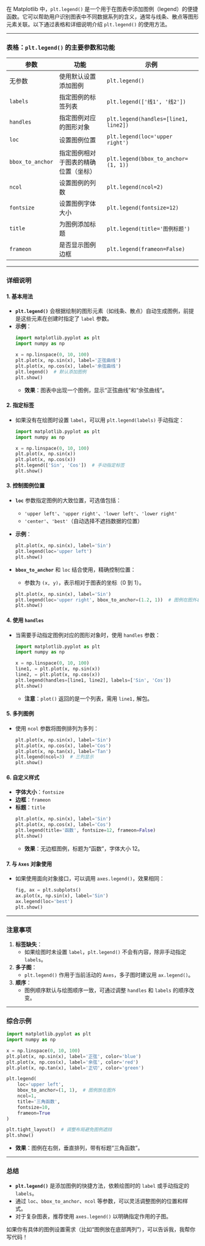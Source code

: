 在 Matplotlib 中，`plt.legend()` 是一个用于在图表中添加图例（legend）的便捷函数。它可以帮助用户识别图表中不同数据系列的含义，通常与线条、散点等图形元素关联。以下通过表格和详细说明介绍 `plt.legend()` 的使用方法。

---

### 表格：`plt.legend()` 的主要参数和功能
| **参数**          | **功能**                                  | **示例**                          |
|-------------------|-------------------------------------------|-----------------------------------|
| 无参数            | 使用默认设置添加图例                      | `plt.legend()`                   |
| `labels`          | 指定图例的标签列表                        | `plt.legend(['线1', '线2'])`     |
| `handles`         | 指定图例对应的图形对象                    | `plt.legend(handles=[line1, line2])` |
| `loc`             | 设置图例位置                              | `plt.legend(loc='upper right')`  |
| `bbox_to_anchor`  | 指定图例相对于图表的精确位置（坐标）      | `plt.legend(bbox_to_anchor=(1, 1))` |
| `ncol`            | 设置图例的列数                            | `plt.legend(ncol=2)`             |
| `fontsize`        | 设置图例字体大小                          | `plt.legend(fontsize=12)`        |
| `title`           | 为图例添加标题                            | `plt.legend(title='图例标题')`   |
| `frameon`         | 是否显示图例边框                          | `plt.legend(frameon=False)`      |

---

### 详细说明

#### 1. **基本用法**
- **`plt.legend()`** 会根据绘制的图形元素（如线条、散点）自动生成图例，前提是这些元素在创建时指定了 `label` 参数。
- **示例**：
  ```python
  import matplotlib.pyplot as plt
  import numpy as np

  x = np.linspace(0, 10, 100)
  plt.plot(x, np.sin(x), label='正弦曲线')
  plt.plot(x, np.cos(x), label='余弦曲线')
  plt.legend()  # 默认添加图例
  plt.show()
  ```
  - **效果**：图表中出现一个图例，显示“正弦曲线”和“余弦曲线”。

#### 2. **指定标签**
- 如果没有在绘图时设置 `label`，可以用 `plt.legend(labels)` 手动指定：
  ```python
  import matplotlib.pyplot as plt
  import numpy as np

  x = np.linspace(0, 10, 100)
  plt.plot(x, np.sin(x))
  plt.plot(x, np.cos(x))
  plt.legend(['Sin', 'Cos'])  # 手动指定标签
  plt.show()
  ```

#### 3. **控制图例位置**
- **`loc`** 参数指定图例的大致位置，可选值包括：
  - `'upper left'`、`'upper right'`、`'lower left'`、`'lower right'`
  - `'center'`、`'best'`（自动选择不遮挡数据的位置）
- **示例**：
  ```python
  plt.plot(x, np.sin(x), label='Sin')
  plt.legend(loc='upper left')
  plt.show()
  ```

- **`bbox_to_anchor`** 和 `loc` 结合使用，精确控制位置：
  - 参数为 `(x, y)`，表示相对于图表的坐标（0 到 1）。
  ```python
  plt.plot(x, np.sin(x), label='Sin')
  plt.legend(loc='upper right', bbox_to_anchor=(1.2, 1))  # 图例在图外右侧
  plt.show()
  ```

#### 4. **使用 `handles`**
- 当需要手动指定图例对应的图形对象时，使用 `handles` 参数：
  ```python
  import matplotlib.pyplot as plt
  import numpy as np

  x = np.linspace(0, 10, 100)
  line1, = plt.plot(x, np.sin(x))
  line2, = plt.plot(x, np.cos(x))
  plt.legend(handles=[line1, line2], labels=['Sin', 'Cos'])
  plt.show()
  ```
  - **注意**：`plot()` 返回的是一个列表，需用 `line1,` 解包。

#### 5. **多列图例**
- 使用 `ncol` 参数将图例排列为多列：
  ```python
  plt.plot(x, np.sin(x), label='Sin')
  plt.plot(x, np.cos(x), label='Cos')
  plt.plot(x, np.tan(x), label='Tan')
  plt.legend(ncol=3)  # 三列显示
  plt.show()
  ```

#### 6. **自定义样式**
- **字体大小**：`fontsize`
- **边框**：`frameon`
- **标题**：`title`
  ```python
  plt.plot(x, np.sin(x), label='Sin')
  plt.plot(x, np.cos(x), label='Cos')
  plt.legend(title='函数', fontsize=12, frameon=False)
  plt.show()
  ```
  - **效果**：无边框图例，标题为“函数”，字体大小 12。

#### 7. **与 `Axes` 对象使用**
- 如果使用面向对象接口，可以调用 `axes.legend()`，效果相同：
  ```python
  fig, ax = plt.subplots()
  ax.plot(x, np.sin(x), label='Sin')
  ax.legend(loc='best')
  plt.show()
  ```

---

### 注意事项
1. **标签缺失**：
   - 如果绘图时未设置 `label`，`plt.legend()` 不会有内容，除非手动指定 `labels`。
2. **多子图**：
   - `plt.legend()` 作用于当前活动的 `Axes`，多子图时建议用 `ax.legend()`。
3. **顺序**：
   - 图例顺序默认与绘图顺序一致，可通过调整 `handles` 和 `labels` 的顺序改变。

---

### 综合示例
```python
import matplotlib.pyplot as plt
import numpy as np

x = np.linspace(0, 10, 100)
plt.plot(x, np.sin(x), label='正弦', color='blue')
plt.plot(x, np.cos(x), label='余弦', color='red')
plt.plot(x, np.tan(x), label='正切', color='green')

plt.legend(
    loc='upper left',
    bbox_to_anchor=(1, 1),  # 图例放在图外
    ncol=1,
    title='三角函数',
    fontsize=10,
    frameon=True
)

plt.tight_layout()  # 调整布局避免图例遮挡
plt.show()
```
- **效果**：图例在右侧，垂直排列，带有标题“三角函数”。

---

### 总结
- **`plt.legend()`** 是添加图例的快捷方法，依赖绘图时的 `label` 或手动指定的 `labels`。
- 通过 `loc`、`bbox_to_anchor`、`ncol` 等参数，可以灵活调整图例的位置和样式。
- 对于复杂图表，推荐使用 `axes.legend()` 以明确指定作用的子图。

如果你有具体的图例设置需求（比如“图例放在底部两列”），可以告诉我，我帮你写代码！
